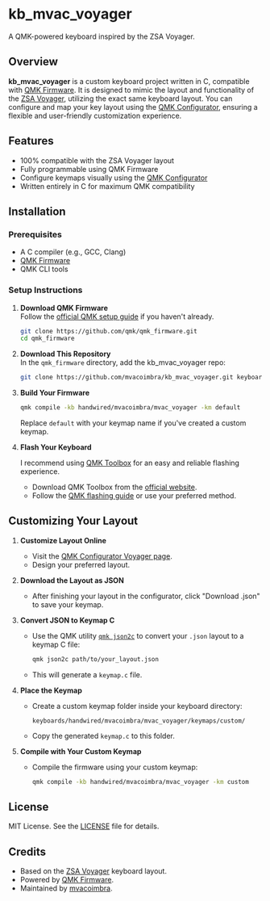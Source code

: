 # kb_mvac_voyager

A QMK-powered keyboard inspired by the ZSA Voyager.

## Overview

**kb_mvac_voyager** is a custom keyboard project written in C, compatible with [QMK Firmware](https://qmk.fm/). It is designed to mimic the layout and functionality of the [ZSA Voyager](https://www.zsa.io/voyager/), utilizing the exact same keyboard layout. You can configure and map your key layout using the [QMK Configurator](https://config.qmk.fm/#/zsa/voyager/LAYOUT), ensuring a flexible and user-friendly customization experience.

## Features

- 100% compatible with the ZSA Voyager layout
- Fully programmable using QMK Firmware
- Configure keymaps visually using the [QMK Configurator](https://config.qmk.fm/#/zsa/voyager/LAYOUT)
- Written entirely in C for maximum QMK compatibility

## Installation

### Prerequisites

- A C compiler (e.g., GCC, Clang)
- [QMK Firmware](https://qmk.fm/)
- QMK CLI tools

### Setup Instructions

1. **Download QMK Firmware**  
   Follow the [official QMK setup guide](https://docs.qmk.fm/#/newbs_getting_started) if you haven't already.
   ```sh
   git clone https://github.com/qmk/qmk_firmware.git
   cd qmk_firmware
   ```

2. **Download This Repository**  
   In the `qmk_firmware` directory, add the kb_mvac_voyager repo:
   ```sh
   git clone https://github.com/mvacoimbra/kb_mvac_voyager.git keyboards/handwired/mvacoimbra/mvac_voyager
   ```

3. **Build Your Firmware**
   ```sh
   qmk compile -kb handwired/mvacoimbra/mvac_voyager -km default
   ```
   Replace `default` with your keymap name if you've created a custom keymap.

4. **Flash Your Keyboard**

   I recommend using [QMK Toolbox](https://qmk.fm/toolbox/) for an easy and reliable flashing experience.  
   - Download QMK Toolbox from the [official website](https://qmk.fm/toolbox/).
   - Follow the [QMK flashing guide](https://docs.qmk.fm/#/flashing) or use your preferred method.

## Customizing Your Layout

1. **Customize Layout Online**

   - Visit the [QMK Configurator Voyager page](https://config.qmk.fm/#/zsa/voyager/LAYOUT).
   - Design your preferred layout.

2. **Download the Layout as JSON**

   - After finishing your layout in the configurator, click "Download .json" to save your keymap.

3. **Convert JSON to Keymap C**

   - Use the QMK utility [`qmk json2c`](https://docs.qmk.fm/#/cli_commands?id=json2c) to convert your `.json` layout to a keymap C file:
     ```sh
     qmk json2c path/to/your_layout.json
     ```
   - This will generate a `keymap.c` file.

4. **Place the Keymap**

   - Create a custom keymap folder inside your keyboard directory:
     ```
     keyboards/handwired/mvacoimbra/mvac_voyager/keymaps/custom/
     ```
   - Copy the generated `keymap.c` to this folder.

5. **Compile with Your Custom Keymap**

   - Compile the firmware using your custom keymap:
     ```sh
     qmk compile -kb handwired/mvacoimbra/mvac_voyager -km custom
     ```

## License

MIT License. See the [LICENSE](LICENSE) file for details.

## Credits

- Based on the [ZSA Voyager](https://www.zsa.io/voyager/) keyboard layout.
- Powered by [QMK Firmware](https://qmk.fm/).
- Maintained by [mvacoimbra](https://github.com/mvacoimbra).
